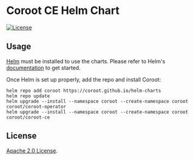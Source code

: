 # Coroot CE Helm Chart

[![License](https://img.shields.io/badge/License-Apache%202.0-blue.svg)](https://opensource.org/licenses/Apache-2.0)

## Usage

[Helm](https://helm.sh) must be installed to use the charts.
Please refer to Helm's [documentation](https://helm.sh/docs/) to get started.

Once Helm is set up properly, add the repo and install Coroot:

```console
helm repo add coroot https://coroot.github.io/helm-charts
helm repo update
helm upgrade --install --namespace coroot --create-namespace coroot coroot/coroot-operator
helm upgrade --install --namespace coroot --create-namespace coroot coroot/coroot-ce
```

## License

[Apache 2.0 License](https://github.com/coroot/helm-charts/blob/main/LICENSE).
